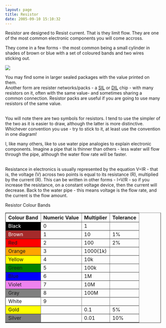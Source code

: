 ```yaml
---
layout: page
title: Resistor
date: 2005-09-10 15:10:32
---
```

<p>Resistor are designed to Resist current. That is they limit flow. They are one of the most common electronic components you will come accross.
</p>
<p>They come in a few forms - the most common being a small cylinder in shades of brown or blue with a set of coloured bands and two wires sticking out.
</p>
<p> <a class="internal" href="browseimage217"> <img class="img-responsive" src="image217&amp;thumb=1"/> </a>
</p>
<p>You may find some in larger sealed packages with the value printed on them.
<br/>Another form are resister networks/packs - a <a href="/wiki/sil.html" title="Single In Line Package">SIL</a> or <a href="/wiki/dil.html" title="DIL">DIL</a> chip - with many resistors on it, often with the same value- and sometimes sharing a common connection. Resistor packs are useful if you are going to use many resistors of the same value.
</p>

<p>
<br/>You will note there are two symbols for resistors. I tend to use the simpler of the two as it is easier to draw, although the latter is more distinctive. Whichever convention you use - try to stick to it, at least use the convention in one diagram!
</p>
<p>I, like many others, like to use water pipe analogies to explain electronic components. Imagine a pipe that is thinner than others - less water will flow through the pipe, although the water flow rate will be faster.
</p>

<p>
<br/>Resistance in electronics is usually represented by the equation V=IR - that is, the voltage (V) across two points is equal to its resistance (R), multiplied by the current (R). This can be written in other forms - I=V/R - so if you increase the resistance, on a constant voltage device, then the current will decrease. Back to the water pipe - this means voltage is the flow rate, and the current is the flow amount.
</p>

<p>
</p>
<div class="titlebar">Resistor Colour Bands</div>
<table border="1">
<tr><th>Colour Band</th><th>Numeric Value</th><th>Multiplier</th><th>Tolerance</th></tr>
<tr><td style="background-color: black; color: white">Black</td><td>0</td><td>1</td><td> </td></tr>
<tr><td style="background-color: brown; color: white">Brown</td> <td>1</td><td>10</td><td>1%</td></tr>
<tr><td bgcolor="red">Red</td><td>2</td><td>100</td><td>2%</td></tr>
<tr><td bgcolor="orange">Orange</td><td>3</td><td>1000(1k)</td><td> </td></tr>
<tr><td bgcolor="yellow">Yellow</td><td>4</td><td>10k</td><td> </td></tr>
<tr><td bgcolor="green">Green</td><td>5</td><td>100k</td><td> </td></tr>
<tr><td bgcolor="blue">Blue</td><td>6</td><td>1M</td><td> </td></tr>
<tr><td bgcolor="violet">Violet</td><td>7</td><td>10M</td><td> </td></tr>
<tr><td bgcolor="gray">Gray</td><td>8</td><td>100M</td><td> </td><tr>
<tr><td bgcolor="white">White</td><td>9</td><td> </td><td> </td><tr>
<tr><td bgcolor="yellow">Gold</td><td> </td><td>0.1</td><td>5%</td></tr>
<tr><td bgcolor="gray">Silver</td><td> </td><td>0.01</td><td>10%</td></tr>
</tr></tr></tr></tr></table>
